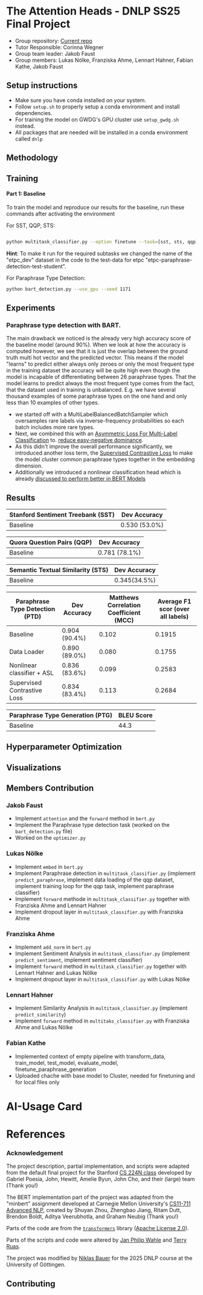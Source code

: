 # The Attention Heads - DNLP SS25 Final Project
- Group repository: [Current repo](https://github.com/JF631/dnlp_the_AttentionHeads)
- Tutor Responsible: Corinna Wegner
- Group team leader: Jakob Faust
- Group members: Lukas Nölke, Franziska Ahme, Lennart Hahner, Fabian Kathe, Jakob Faust


## Setup instructions
* Make sure you have conda installed on your system.
* Follow `setup.sh` to properly setup a conda environment and install dependencies.
* For training the model on GWDG's GPU cluster use `setup_gwdg.sh` instead.
* All packages that are needed will be installed in a conda environment called `dnlp` 

## Methodology

## Training

#### Part 1: Baseline
To train the model and reproduce our results for the baseline, run these commands after activating the environment

For SST, QQP, STS:

```sh

python multitask_classifier.py --option finetune --task=[sst, sts, qqp] --use_gpu --local_files_only
```
**Hint**: To make it run for the required subtasks we changed the name of the "etpc_dev" dataset in the code to the test-data for etpc "etpc-paraphrase-detection-test-student".

For Paraphrase Type Detection:
```sh
python bart_detection.py --use_gpu --seed 1171
```

## Experiments

### Paraphrase type detection with BART.
The main drawback we noticed is the already very high accuracy score of the baseline model (around 90%). When we look at how the accuracy is computed however, we see that it is just the overlap between the ground truth multi hot vector and the predicted vector.
This means if the model "learns" to predict either always only zeroes or only the most frequent type in the training dataset the accuracy will be quite high even though the model is incapable of differentiating between 26 paraphrase types.
That the model learns to predict always the most frequent type comes from the fact, that the dataset used in training is unbalanced. E.g. we have several thousand examples of some paraphrase types on the one hand and only less than 10 examples of other types.

- we started off with a MultiLabelBalancedBatchSampler which oversamples rare labels via inverse-frequency probabilities so each batch includes more rare types.
- Next, we combined this with an [Asymmetric Loss For Multi-Label Classification](https://openaccess.thecvf.com/content/ICCV2021/papers/Ridnik_Asymmetric_Loss_for_Multi-Label_Classification_ICCV_2021_paper.pdf?) to. [reduce easy-negative dominance](https://arxiv.org/pdf/2507.11384).
- As this didn't improve the overall performance significantly, we introduced another loss term, the [Supervised Contrastive Loss](https://arxiv.org/pdf/2004.11362) to make the model cluster common paraphrase types together in the embedding dimension. 
- Additionally we introduced a nonlinear classification head which is already [discussed to perform better in BERT Models](https://arxiv.org/html/2403.18547v1) 



## Results

| **Stanford Sentiment Treebank (SST)** | **Dev Accuracy** |
|----------------|-----------|
|Baseline |0.530 (53.0%)           |

| **Quora Question Pairs (QQP)** | **Dev Accuracy** |
|----------------|-----------|
|Baseline |0.781 (78.1%)          |

| **Semantic Textual Similarity (STS)** | **Dev Accuracy** |
|----------------|------------------|
|Baseline | 0.345(34.5%)               |

| **Paraphrase Type Detection (PTD)** | **Dev Accuracy** |**Matthews Correlation Coefficient (MCC)** | **Average F1 scor (over all labels)** |
|----------------|-----------|------- | ------- |
|Baseline |0.904 (90.4%)           | 0.102           | 0.1915 |
|Data Loader |0.890 (89.0%)           | 0.080           | 0.1755|
|Nonlinear classifier + ASL |0.836 (83.6%)           | 0.099           | 0.2583|
|Supervised Contrastive Loss | 0.834 (83.4%) | 0.113 | 0.2684 |

| **Paraphrase Type Generation (PTG)** | BLEU Score |
|----------------|-----------|
|Baseline | 44.3   |

## Hyperparameter Optimization

## Visualizations 

## Members Contribution
### Jakob Faust
- Implement `attention` and the `forward` method in `bert.py` 
- Implement the Paraphrase type detection task (worked on the `bart_detection.py` file)
- Worked on the `optimizer.py`

### Lukas Nölke
- Implement `embed` in `bert.py`
- Implement Paraphrase detection in `multitask_classifier.py` (implement `predict_paraphrase`, implement data loading of the qqp dataset, implement training loop for the qqp task, implement paraphrase classifier)
- Implement `forward` methode in `multitask_classifier.py` together with Franziska Ahme and Lennart Hahner
- Implement dropout layer in `multitask_classifier.py` with Franziska Ahme

### Franziska Ahme
- Implement `add_norm` in `bert.py`
- Implement Sentiment Analysis in `multitask_classifier.py` (implement `predict_sentiment`, implement sentiment classifier)
- Implement `forward` method in `multitask_classifier.py` together with Lennart Hahner and Lukas Nölke
- Implement dropout layer in `multitask_classifier.py` with Lukas Nölke

### Lennart Hahner
- Implement Similarity Analysis in `multitask_classifier.py` (implement `predict_similarity`)
- Implement `forward` method in `multitaks_classifier.py` with Franziska Ahme and Lukas Nölke

### Fabian Kathe
- Implemented context of empty pipeline with transform_data, train_model, test_model, evaluate_model, finetune_paraphrase_generation
- Uploaded chache with base model to Cluster, needed for finetuning and for local files only


# AI-Usage Card

# References 

### Acknowledgement

The project description, partial implementation, and scripts were adapted from the default final project for the Stanford [CS 224N class](https://web.stanford.edu/class/cs224n/) developed by Gabriel Poesia, John, Hewitt, Amelie Byun, John Cho, and their (large) team (Thank you!)

The BERT implementation part of the project was adapted from the "minbert" assignment developed at Carnegie Mellon University's [CS11-711 Advanced NLP](http://phontron.com/class/anlp2021/index.html),
created by Shuyan Zhou, Zhengbao Jiang, Ritam Dutt, Brendon Boldt, Aditya Veerubhotla, and Graham Neubig  (Thank you!)

Parts of the code are from the [`transformers`](https://github.com/huggingface/transformers) library ([Apache License 2.0](./LICENSE)).

Parts of the scripts and code were altered by [Jan Philip Wahle](https://jpwahle.com/) and [Terry Ruas](https://terryruas.com/).

The project was modified by [Niklas Bauer](https://github.com/ItsNiklas/) for the 2025 DNLP course at the University of Göttingen.


## Contributing
